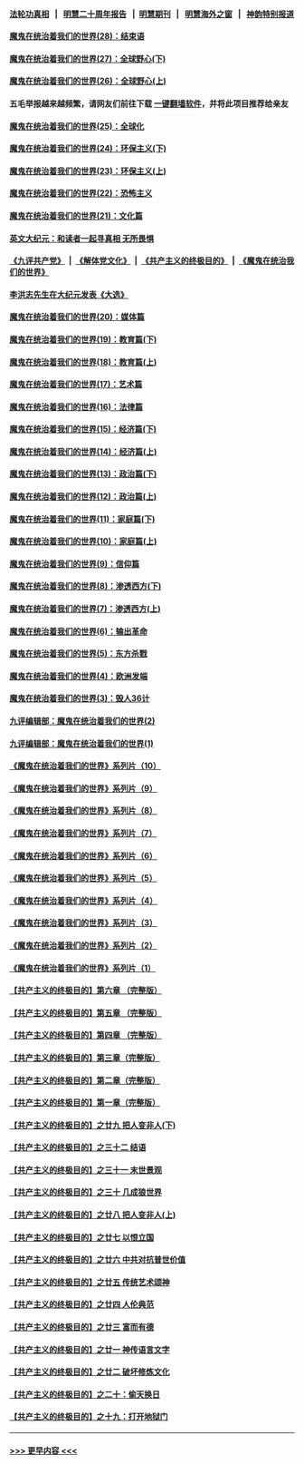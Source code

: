 #### [法轮功真相](https://github.com/gfw-breaker/truth/blob/master/README.md?t=0) &nbsp;&nbsp;|&nbsp;&nbsp; [明慧二十周年报告](https://github.com/gfw-breaker/mh-reports/blob/master/README.md?t=0) &nbsp;&nbsp;|&nbsp;&nbsp;[明慧期刊](https://github.com/gfw-breaker/mh-qikan) &nbsp;&nbsp;|&nbsp;&nbsp; [明慧海外之窗](https://github.com/gfw-breaker/mh-news/blob/master/README.md?t=0) &nbsp;&nbsp;|&nbsp;&nbsp; [神韵特别报道](https://github.com/gfw-breaker/mh-news/blob/master/shenyun.md?t=0)
#### [魔鬼在统治着我们的世界(28)：结束语](../pages/nsc422/n10936246.md?t=06091852) 
#### [魔鬼在统治着我们的世界(27)：全球野心(下)](../pages/nsc422/n10928319.md?t=06091852) 
#### [魔鬼在统治着我们的世界(26)：全球野心(上)](../pages/nsc422/n10900318.md?t=06091852) 
#### 五毛举报越来越频繁，请网友们前往下载 [一键翻墙软件](https://github.com/gfw-breaker/ssr-accounts)，并将此项目推荐给亲友
#### [魔鬼在统治着我们的世界(25)：全球化](../pages/nsc422/n10788205.md?t=06091852) 
#### [魔鬼在统治着我们的世界(24)：环保主义(下)](../pages/nsc422/n10695307.md?t=06091852) 
#### [魔鬼在统治着我们的世界(23)：环保主义(上)](../pages/nsc422/n10688613.md?t=06091852) 
#### [魔鬼在统治着我们的世界(22)：恐怖主义](../pages/nsc422/n10614727.md?t=06091852) 
#### [魔鬼在统治着我们的世界(21)：文化篇](../pages/nsc422/n10597706.md?t=06091852) 
#### [英文大纪元：和读者一起寻真相 无所畏惧](../pages/nsc422/n12542027.md?t=06091852) 
#### [《九评共产党》](https://github.com/begood0513/9ping.md/blob/master/README.md) &nbsp;|&nbsp; [《解体党文化》](../../../../jtdwh.md/blob/master/README.md)  &nbsp;|&nbsp; [《共产主义的终极目的》](../../../../gczydzjmd.md/blob/master/README.md) &nbsp;|&nbsp; [《魔鬼在统治我们的世界》](../../../../mgztzwmdsj.md/blob/master/README.md) 
#### [李洪志先生在大纪元发表《大选》](../pages/nsc422/n12534746.md?t=06091852) 
#### [魔鬼在统治着我们的世界(20)：媒体篇](../pages/nsc422/n10586579.md?t=06091852) 
#### [魔鬼在统治着我们的世界(19)：教育篇(下)](../pages/nsc422/n10564808.md?t=06091852) 
#### [魔鬼在统治着我们的世界(18)：教育篇(上)](../pages/nsc422/n10526970.md?t=06091852) 
#### [魔鬼在统治着我们的世界(17)：艺术篇](../pages/nsc422/n10499093.md?t=06091852) 
#### [魔鬼在统治着我们的世界(16)：法律篇](../pages/nsc422/n10485969.md?t=06091852) 
#### [魔鬼在统治着我们的世界(15)：经济篇(下)](../pages/nsc422/n10469975.md?t=06091852) 
#### [魔鬼在统治着我们的世界(14)：经济篇(上)](../pages/nsc422/n10457370.md?t=06091852) 
#### [魔鬼在统治着我们的世界(13)：政治篇(下)](../pages/nsc422/n10448270.md?t=06091852) 
#### [魔鬼在统治着我们的世界(12)：政治篇(上)](../pages/nsc422/n10444576.md?t=06091852) 
#### [魔鬼在统治着我们的世界(11)：家庭篇(下)](../pages/nsc422/n10440961.md?t=06091852) 
#### [魔鬼在统治着我们的世界(10)：家庭篇(上)](../pages/nsc422/n10435448.md?t=06091852) 
#### [魔鬼在统治着我们的世界(9)：信仰篇](../pages/nsc422/n10432159.md?t=06091852) 
#### [魔鬼在统治着我们的世界(8)：渗透西方(下)](../pages/nsc422/n10429603.md?t=06091852) 
#### [魔鬼在统治着我们的世界(7)：渗透西方(上)](../pages/nsc422/n10426013.md?t=06091852) 
#### [魔鬼在统治着我们的世界(6)：输出革命](../pages/nsc422/n10421536.md?t=06091852) 
#### [魔鬼在统治着我们的世界(5)：东方杀戮](../pages/nsc422/n10417707.md?t=06091852) 
#### [魔鬼在统治着我们的世界(4)：欧洲发端](../pages/nsc422/n10414890.md?t=06091852) 
#### [魔鬼在统治着我们的世界(3)：毁人36计](../pages/nsc422/n10411583.md?t=06091852) 
#### [九评编辑部：魔鬼在统治着我们的世界(2)](../pages/nsc422/n10410036.md?t=06091852) 
#### [九评编辑部：魔鬼在统治着我们的世界(1)](../pages/nsc422/n10406825.md?t=06091852) 
#### [《魔鬼在统治着我们的世界》系列片（10）](../pages/nsc422/n12292670.md?t=06091852) 
#### [《魔鬼在统治着我们的世界》系列片（9）](../pages/nsc422/n12290859.md?t=06091852) 
#### [《魔鬼在统治着我们的世界》系列片（8）](../pages/nsc422/n12287445.md?t=06091852) 
#### [《魔鬼在统治着我们的世界》系列片（7）](../pages/nsc422/n12283425.md?t=06091852) 
#### [《魔鬼在统治着我们的世界》系列片（6）](../pages/nsc422/n12282314.md?t=06091852) 
#### [《魔鬼在统治着我们的世界》系列片（5）](../pages/nsc422/n12281419.md?t=06091852) 
#### [《魔鬼在统治着我们的世界》系列片（4）](../pages/nsc422/n12274024.md?t=06091852) 
#### [《魔鬼在统治着我们的世界》系列片（3）](../pages/nsc422/n12271322.md?t=06091852) 
#### [《魔鬼在统治着我们的世界》系列片（2）](../pages/nsc422/n12269049.md?t=06091852) 
#### [《魔鬼在统治着我们的世界》系列片（1）](../pages/nsc422/n12267575.md?t=06091852) 
#### [【共产主义的终极目的】第六章 （完整版）](../pages/nsc422/n11428913.md?t=06091852) 
#### [【共产主义的终极目的】第五章 （完整版）](../pages/nsc422/n11428912.md?t=06091852) 
#### [【共产主义的终极目的】第四章 （完整版）](../pages/nsc422/n11428907.md?t=06091852) 
#### [【共产主义的终极目的】第三章（完整版）](../pages/nsc422/n11428848.md?t=06091852) 
#### [【共产主义的终极目的】第二章（完整版）](../pages/nsc422/n11428831.md?t=06091852) 
#### [【共产主义的终极目的】第一章（完整版）](../pages/nsc422/n11417651.md?t=06091852) 
#### [【共产主义的终极目的】之廿九 把人变非人(下)](../pages/nsc422/n11344140.md?t=06091852) 
#### [【共产主义的终极目的】之三十二 结语](../pages/nsc422/n11360535.md?t=06091852) 
#### [【共产主义的终极目的】之三十一 末世景观](../pages/nsc422/n11351129.md?t=06091852) 
#### [【共产主义的终极目的】之三十 几成狼世界](../pages/nsc422/n11348280.md?t=06091852) 
#### [【共产主义的终极目的】之廿八 把人变非人(上)](../pages/nsc422/n11340492.md?t=06091852) 
#### [【共产主义的终极目的】之廿七 以恨立国](../pages/nsc422/n11336944.md?t=06091852) 
#### [【共产主义的终极目的】之廿六 中共对抗普世价值](../pages/nsc422/n11324785.md?t=06091852) 
#### [【共产主义的终极目的】之廿五 传统艺术颂神](../pages/nsc422/n11296396.md?t=06091852) 
#### [【共产主义的终极目的】之廿四 人伦典范](../pages/nsc422/n11296397.md?t=06091852) 
#### [【共产主义的终极目的】之廿三 富而有德](../pages/nsc422/n11283598.md?t=06091852) 
#### [【共产主义的终极目的】之廿一 神传语言文字](../pages/nsc422/n11263265.md?t=06091852) 
#### [【共产主义的终极目的】之廿二 破坏修炼文化](../pages/nsc422/n11245728.md?t=06091852) 
#### [【共产主义的终极目的】之二十：偷天换日](../pages/nsc422/n11238846.md?t=06091852) 
#### [【共产主义的终极目的】之十九：打开地狱门](../pages/nsc422/n11206376.md?t=06091852) 

----
#### [ >>> 更早内容 <<< ](../indexes/nsc422-earlier.md)
